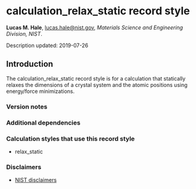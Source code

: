 # calculation_relax_static record style

**Lucas M. Hale**, [lucas.hale@nist.gov](mailto:lucas.hale@nist.gov?Subject=ipr-demo), *Materials Science and Engineering Division, NIST*.

Description updated: 2019-07-26

## Introduction

The calculation_relax_static record style is for a calculation that statically relaxes the dimensions of a crystal system and the atomic positions using energy/force minimizations.

### Version notes

### Additional dependencies

### Calculation styles that use this record style

- relax_static

### Disclaimers

- [NIST disclaimers](http://www.nist.gov/public_affairs/disclaimer.cfm)
